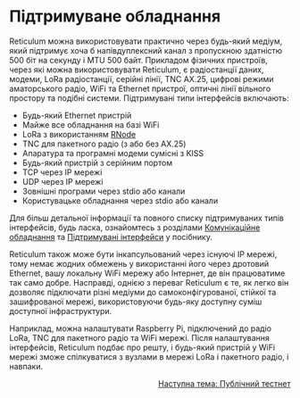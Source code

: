 # Підтримуване обладнання
Reticulum можна використовувати практично через будь-який медіум, який підтримує хоча б напівдуплексний канал з пропускною здатністю 500 біт на секунду і MTU 500 байт. Прикладом фізичних пристроїв, через які можна використовувати Reticulum, є радіостанції даних, модеми, LoRa радіостанції, серійні лінії, TNC AX.25, цифрові режими аматорського радіо, WiFi та Ethernet пристрої, оптичні лінії вільного простору та подібні системи. Підтримувані типи інтерфейсів включають:

- Будь-який Ethernet пристрій
- Майже все обладнання на базі WiFi
- LoRa з використанням [RNode](https://unsigned.io/rnode/)
- TNC для пакетного радіо (з або без AX.25)
- Апаратура та програмні модеми сумісні з KISS
- Будь-який пристрій з серійним портом
- TCP через IP мережі
- UDP через IP мережі
- Зовнішні програми через stdio або канали
- Користувацьке обладнання через stdio або канали

Для більш детальної інформації та повного списку підтримуваних типів інтерфейсів, будь ласка, ознайомтесь з розділами [Комунікаційне обладнання](manual/hardware.html) та [Підтримувані інтерфейси](manual/interfaces.html) у посібнику.

Reticulum також може бути інкапсульований через існуючі IP мережі, тому немає жодних обмежень у використанні його через дротовий Ethernet, вашу локальну WiFi мережу або Інтернет, де він працюватиме так само добре. Насправді, однією з переваг Reticulum є те, як легко він дозволяє підключати різні медіуми до самоконфігурованої, стійкої та зашифрованої мережі, використовуючи будь-яку доступну суміш доступної інфраструктури.

Наприклад, можна налаштувати Raspberry Pi, підключений до радіо LoRa, TNC для пакетного радіо та WiFi мережі. Після налаштування інтерфейсів, Reticulum подбає про решту, і будь-який пристрій у WiFi мережі зможе спілкуватися з вузлами в мережі LoRa і пакетного радіо, і навпаки.

<p align="right"><a href="connect.html">Наступна тема: Публічний тестнет</a></p>
